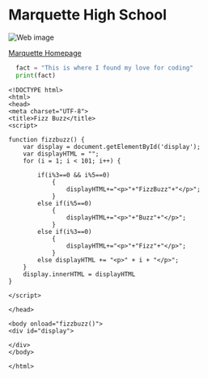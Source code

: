 # Marquette High School
![Web image](https://soccerstl.net/wp-content/uploads/2018/04/marquette-mustangs-logo.jpg)

[Marquette Homepage](https://www.rsdmo.org/marquette/Pages/default.aspx)

```python
  fact = "This is where I found my love for coding"
  print(fact)
```
 
```
<!DOCTYPE html>
<html>
<head>
<meta charset="UTF-8">
<title>Fizz Buzz</title>
<script>

function fizzbuzz() {
	var display = document.getElementById('display');
	var displayHTML = "";
	for (i = 1; i < 101; i++) {

        if(i%3==0 && i%5==0)
            {
                displayHTML+="<p>"+"FizzBuzz"+"</p>";
            }
        else if(i%5==0)
            {
                displayHTML+="<p>"+"Buzz"+"</p>";
            }
        else if(i%3==0)
            {
                displayHTML+="<p>"+"Fizz"+"</p>";
            }
        else displayHTML += "<p>" + i + "</p>";
	}
	display.innerHTML = displayHTML
}

</script>

</head>

<body onload="fizzbuzz()">
<div id="display">

</div>
</body>

</html>
```
